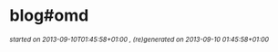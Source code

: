 
# blog#omd


<div style='font-size:80%;'><em>started on 2013-09-10T01:45:58+01:00
, (re)generated on 2013-09-10 01:45:58+01:00
</em></div>